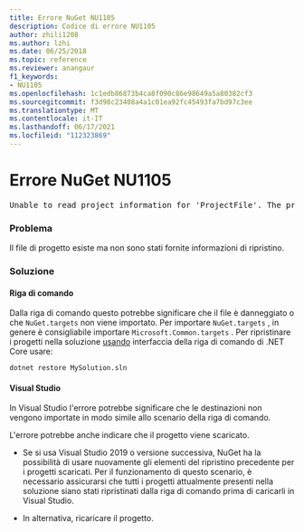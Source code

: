 ```yaml
---
title: Errore NuGet NU1105
description: Codice di errore NU1105
author: zhili1208
ms.author: lzhi
ms.date: 06/25/2018
ms.topic: reference
ms.reviewer: anangaur
f1_keywords:
- NU1105
ms.openlocfilehash: 1c1edb86873b4ca8f090c86e98649a5a80382cf3
ms.sourcegitcommit: f3d98c23408a4a1c01ea92fc45493fa7bd97c3ee
ms.translationtype: MT
ms.contentlocale: it-IT
ms.lasthandoff: 06/17/2021
ms.locfileid: "112323869"
---
```

# <a name="nuget-error-nu1105"></a>Errore NuGet NU1105

<pre>Unable to read project information for 'ProjectFile'. The project file may be invalid or missing targets required for restore.</pre>

### <a name="issue"></a>Problema
Il file di progetto esiste ma non sono stati fornite informazioni di ripristino.

### <a name="solution"></a>Soluzione

#### <a name="command-line"></a>Riga di comando

Dalla riga di comando questo potrebbe significare che il file è danneggiato o che `NuGet.targets` non viene importato.
Per importare `NuGet.targets` , in genere è consigliabile importare `Microsoft.Common.targets` .
Per ripristinare i progetti nella soluzione [usando](../../consume-packages/install-use-packages-dotnet-cli.md) interfaccia della riga di comando di .NET Core usare:
```dotnetcli
dotnet restore MySolution.sln
```
#### <a name="visual-studio"></a>Visual Studio

In Visual Studio l'errore potrebbe significare che le destinazioni non vengono importate in modo simile allo scenario della riga di comando.

L'errore potrebbe anche indicare che il progetto viene scaricato.

* Se si usa Visual Studio 2019 o versione successiva, NuGet ha la possibilità di usare nuovamente gli elementi del ripristino precedente per i progetti scaricati. Per il funzionamento di questo scenario, è necessario assicurarsi che tutti i progetti attualmente presenti nella soluzione siano stati ripristinati dalla riga di comando prima di caricarli in Visual Studio.

* In alternativa, ricaricare il progetto.
